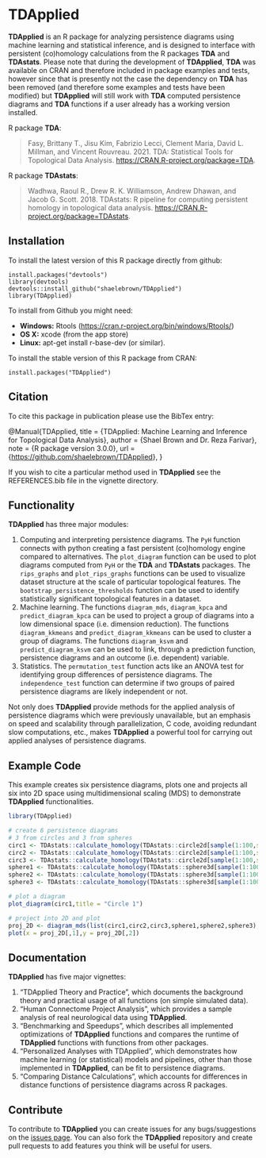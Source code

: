 
<!-- README.md is generated from README.Rmd. Please edit that file -->

# **TDApplied**

<!-- badges: start -->
<!-- badges: end -->

**TDApplied** is an R package for analyzing persistence diagrams using
machine learning and statistical inference, and is designed to interface
with persistent (co)homology calculations from the R packages **TDA**
and **TDAstats**. Please note that during the development of
**TDApplied**, **TDA** was available on CRAN and therefore included in
package examples and tests, however since that is presently not the case
the dependency on **TDA** has been removed (and therefore some examples
and tests have been modified) but **TDApplied** will still work with
**TDA** computed persistence diagrams and **TDA** functions if a user
already has a working version installed.

R package **TDA**:

> Fasy, Brittany T., Jisu Kim, Fabrizio Lecci, Clement Maria, David L.
> Millman, and Vincent Rouvreau. 2021. TDA: Statistical Tools for
> Topological Data Analysis. <https://CRAN.R-project.org/package=TDA>.

R package **TDAstats**:

> Wadhwa, Raoul R., Drew R. K. Williamson, Andrew Dhawan, and Jacob G.
> Scott. 2018. TDAstats: R pipeline for computing persistent homology in
> topological data analysis.
> <https://CRAN.R-project.org/package=TDAstats>.

## Installation

To install the latest version of this R package directly from github:

    install.packages("devtools")
    library(devtools)
    devtools::install_github("shaelebrown/TDApplied")
    library(TDApplied)

To install from Github you might need:

-   **Windows:** Rtools
    (<https://cran.r-project.org/bin/windows/Rtools/>)
-   **OS X:** xcode (from the app store)
-   **Linux:** apt-get install r-base-dev (or similar).

To install the stable version of this R package from CRAN:

    install.packages("TDApplied")

## Citation

To cite this package in publication please use the BibTex entry:

@Manual{TDApplied, title = {TDApplied: Machine Learning and Inference
for Topological Data Analysis}, author = {Shael Brown and Dr. Reza
Farivar}, note = {R package version 3.0.0}, url =
{<https://github.com/shaelebrown/TDApplied>}, }

If you wish to cite a particular method used in **TDApplied** see the
REFERENCES.bib file in the vignette directory.

## Functionality

**TDApplied** has three major modules:

1.  Computing and interpreting persistence diagrams. The `PyH` function
    connects with python creating a fast persistent (co)homology engine
    compared to alternatives. The `plot_diagram` function can be used to
    plot diagrams computed from `PyH` or the **TDA** and **TDAstats**
    packages. The `rips_graphs` and `plot_rips_graphs` functions can be
    used to visualize dataset structure at the scale of particular
    topological features. The `bootstrap_persistence_thresholds`
    function can be used to identify statistically significant
    topological features in a dataset.
2.  Machine learning. The functions `diagram_mds`, `diagram_kpca` and
    `predict_diagram_kpca` can be used to project a group of diagrams
    into a low dimensional space (i.e. dimension reduction). The
    functions `diagram_kkmeans` and `predict_diagram_kkmeans` can be
    used to cluster a group of diagrams. The functions `diagram_ksvm`
    and `predict_diagram_ksvm` can be used to link, through a prediction
    function, persistence diagrams and an outcome (i.e. dependent)
    variable.
3.  Statistics. The `permutation_test` function acts like an ANOVA test
    for identifying group differences of persistence diagrams. The
    `independence_test` function can determine if two groups of paired
    persistence diagrams are likely independent or not.

Not only does **TDApplied** provide methods for the applied analysis of
persistence diagrams which were previously unavailable, but an emphasis
on speed and scalability through parallelization, C code, avoiding
redundant slow computations, etc., makes **TDApplied** a powerful tool
for carrying out applied analyses of persistence diagrams.

## Example Code

This example creates six persistence diagrams, plots one and projects
all six into 2D space using multidimensional scaling (MDS) to
demonstrate **TDApplied** functionalities.

``` r
library(TDApplied)

# create 6 persistence diagrams
# 3 from circles and 3 from spheres
circ1 <- TDAstats::calculate_homology(TDAstats::circle2d[sample(1:100,size = 50),],dim = 1,threshold = 2)
circ2 <- TDAstats::calculate_homology(TDAstats::circle2d[sample(1:100,size = 50),],dim = 1,threshold = 2)
circ3 <- TDAstats::calculate_homology(TDAstats::circle2d[sample(1:100,size = 50),],dim = 1,threshold = 2)
sphere1 <- TDAstats::calculate_homology(TDAstats::sphere3d[sample(1:100,size = 50),],dim = 1,threshold = 2)
sphere2 <- TDAstats::calculate_homology(TDAstats::sphere3d[sample(1:100,size = 50),],dim = 1,threshold = 2)
sphere3 <- TDAstats::calculate_homology(TDAstats::sphere3d[sample(1:100,size = 50),],dim = 1,threshold = 2)

# plot a diagram
plot_diagram(circ1,title = "Circle 1")

# project into 2D and plot
proj_2D <- diagram_mds(list(circ1,circ2,circ3,sphere1,sphere2,sphere3),dim = 1,k = 2)
plot(x = proj_2D[,1],y = proj_2D[,2])
```

## Documentation

**TDApplied** has five major vignettes:

1.  “TDApplied Theory and Practice”, which documents the background
    theory and practical usage of all functions (on simple simulated
    data).
2.  “Human Connectome Project Analysis”, which provides a sample
    analysis of real neurological data using **TDApplied**.
3.  “Benchmarking and Speedups”, which describes all implemented
    optimizations of **TDApplied** functions and compares the runtime of
    **TDApplied** functions with functions from other packages.
4.  “Personalized Analyses with TDApplied”, which demonstrates how
    machine learning (or statistical) models and pipelines, other than
    those implemented in **TDApplied**, can be fit to persistence
    diagrams.
5.  “Comparing Distance Calculations”, which accounts for differences in
    distance functions of persistence diagrams across R packages.

## Contribute

To contribute to **TDApplied** you can create issues for any
bugs/suggestions on the [issues page](https://github.com/shaelebrown/TDApplied/issues). You can also fork the **TDApplied**
repository and create pull requests to add features you think will be
useful for users.
